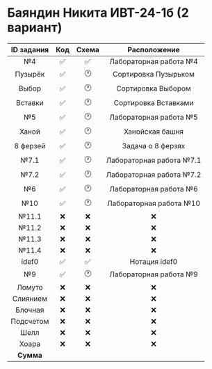 # Баяндин Никита ИВТ-24-1б (2 вариант)
| ID задания | Код | Схема | Расположение |                                                 
| :----: | :----: | :----: | :----: |
| №4 | ✅ | ✅ | Лабораторная работа №4 |
| Пузырёк | ✅ | 🕐 | Сортировка Пузырьком |
| Выбор | ✅ | 🕐 | Сортировка Выбором |
| Вставки | ✅ | 🕐 | Сортировка Вставками |
| №5 | ✅ | 🕐 | Лабораторная работа №5 |
| Ханой | ✅ | 🕐 | Ханойская башня |
| 8 ферзей | ✅ | 🕐 | Задача о 8 ферзях |
| №7.1 | ✅ | 🕐 | Лабораторная работа №7.1 |
| №7.2 | ✅ | 🕐 | Лабораторная работа №7.2 |
| №6 | ✅ | 🕐 | Лабораторная работа №6 |
| №10 | ✅ | 🕐 | Лабораторная работа №10 |
| №11.1 | ❌ | ❌ | ❌ |
| №11.2 | ❌ | ❌ | ❌ |
| №11.3 | ❌ | ❌ | ❌ |
| №11.4 | ❌ | ❌ | ❌ |
| idef0 | ✅ | ✅ | Нотация idef0 |
| №9 | ✅ | 🕐 | Лабораторная работа №9 |
| Ломуто | ❌ | ❌ | ❌ |
| Слиянием | ❌ | ❌ | ❌ |
| Блочная | ❌ | ❌ | ❌ |
| Подсчетом | ❌ | ❌ | ❌ |
| Шелл | ❌ | ❌ | ❌ |
| Хоара | ❌ | ❌ | ❌ |
| **Сумма** |  |  |  |
